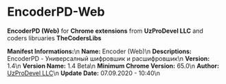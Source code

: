 # EncoderPD-Web
**EncoderPD (Web)** for **Chrome extensions** from **UzProDevel LLC** and coders libruaries **TheCodersLibs**

**Manifest Informations:**\n
**Name:** Encoder (Web)\n
**Descriptions:** EncoderPD - Универсалный шифровшик и расшифровшик\n
**Version:** 1.4\n
**Version Name:** 1.4 Beta\n
**Minimum Chrome Version:** 65.0\n
**Author:** [UzProDevel LLC](https://prodevel.uz/)\n
**Update Date:** 07.09.2020 - 10:40\n
